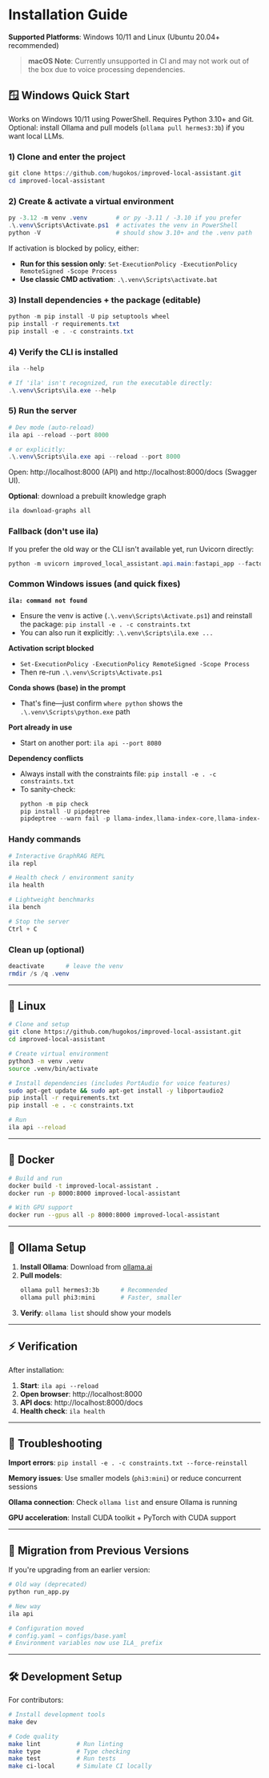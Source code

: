 # Installation Guide

**Supported Platforms**: Windows 10/11 and Linux (Ubuntu 20.04+ recommended)

> **macOS Note**: Currently unsupported in CI and may not work out of the box due to voice processing dependencies.

## 🪟 Windows Quick Start

Works on Windows 10/11 using PowerShell. Requires Python 3.10+ and Git. Optional: install Ollama and pull models (`ollama pull hermes3:3b`) if you want local LLMs.

### 1) Clone and enter the project

```powershell
git clone https://github.com/hugokos/improved-local-assistant.git
cd improved-local-assistant
```

### 2) Create & activate a virtual environment

```powershell
py -3.12 -m venv .venv        # or py -3.11 / -3.10 if you prefer
.\.venv\Scripts\Activate.ps1  # activates the venv in PowerShell
python -V                     # should show 3.10+ and the .venv path
```

If activation is blocked by policy, either:
- **Run for this session only**: `Set-ExecutionPolicy -ExecutionPolicy RemoteSigned -Scope Process`
- **Use classic CMD activation**: `.\.venv\Scripts\activate.bat`

### 3) Install dependencies + the package (editable)

```powershell
python -m pip install -U pip setuptools wheel
pip install -r requirements.txt
pip install -e . -c constraints.txt
```

### 4) Verify the CLI is installed

```powershell
ila --help

# If 'ila' isn't recognized, run the executable directly:
.\.venv\Scripts\ila.exe --help
```

### 5) Run the server

```powershell
# Dev mode (auto-reload)
ila api --reload --port 8000

# or explicitly:
.\.venv\Scripts\ila.exe api --reload --port 8000
```

Open: http://localhost:8000 (API) and http://localhost:8000/docs (Swagger UI).

**Optional**: download a prebuilt knowledge graph
```powershell
ila download-graphs all
```

### Fallback (don't use ila)

If you prefer the old way or the CLI isn't available yet, run Uvicorn directly:

```powershell
python -m uvicorn improved_local_assistant.api.main:fastapi_app --factory --reload --port 8000
```

### Common Windows issues (and quick fixes)

**`ila: command not found`**
- Ensure the venv is active (`.\.venv\Scripts\Activate.ps1`) and reinstall the package: `pip install -e . -c constraints.txt`
- You can also run it explicitly: `.\.venv\Scripts\ila.exe ...`

**Activation script blocked**
- `Set-ExecutionPolicy -ExecutionPolicy RemoteSigned -Scope Process`
- Then re-run `.\.venv\Scripts\Activate.ps1`

**Conda shows (base) in the prompt**
- That's fine—just confirm `where python` shows the `.\.venv\Scripts\python.exe` path

**Port already in use**
- Start on another port: `ila api --port 8080`

**Dependency conflicts**
- Always install with the constraints file: `pip install -e . -c constraints.txt`
- To sanity-check:
  ```powershell
  python -m pip check
  pip install -U pipdeptree
  pipdeptree --warn fail -p llama-index,llama-index-core,llama-index-embeddings-ollama
  ```

### Handy commands

```powershell
# Interactive GraphRAG REPL
ila repl

# Health check / environment sanity
ila health

# Lightweight benchmarks
ila bench

# Stop the server
Ctrl + C
```

### Clean up (optional)

```powershell
deactivate      # leave the venv
rmdir /s /q .venv
```

---

## 🐧 Linux

```bash
# Clone and setup
git clone https://github.com/hugokos/improved-local-assistant.git
cd improved-local-assistant

# Create virtual environment
python3 -m venv .venv
source .venv/bin/activate

# Install dependencies (includes PortAudio for voice features)
sudo apt-get update && sudo apt-get install -y libportaudio2
pip install -r requirements.txt
pip install -e . -c constraints.txt

# Run
ila api --reload
```

---

## 🐳 Docker

```bash
# Build and run
docker build -t improved-local-assistant .
docker run -p 8000:8000 improved-local-assistant

# With GPU support
docker run --gpus all -p 8000:8000 improved-local-assistant
```

---

## 🔧 Ollama Setup

1. **Install Ollama**: Download from [ollama.ai](https://ollama.ai)
2. **Pull models**:
   ```bash
   ollama pull hermes3:3b      # Recommended
   ollama pull phi3:mini       # Faster, smaller
   ```
3. **Verify**: `ollama list` should show your models

---

## ⚡ Verification

After installation:

1. **Start**: `ila api --reload`
2. **Open browser**: http://localhost:8000
3. **API docs**: http://localhost:8000/docs
4. **Health check**: `ila health`

---

## 🚨 Troubleshooting

**Import errors**: `pip install -e . -c constraints.txt --force-reinstall`

**Memory issues**: Use smaller models (`phi3:mini`) or reduce concurrent sessions

**Ollama connection**: Check `ollama list` and ensure Ollama is running

**GPU acceleration**: Install CUDA toolkit + PyTorch with CUDA support

---

## 🔄 Migration from Previous Versions

If you're upgrading from an earlier version:

```bash
# Old way (deprecated)
python run_app.py

# New way
ila api

# Configuration moved
# config.yaml → configs/base.yaml
# Environment variables now use ILA_ prefix
```

---

## 🛠️ Development Setup

For contributors:

```bash
# Install development tools
make dev

# Code quality
make lint          # Run linting
make type          # Type checking
make test          # Run tests
make ci-local      # Simulate CI locally
```
